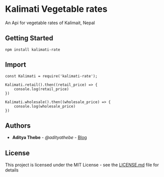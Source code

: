 # Kalimati Vegetable rates

An Api for vegetable rates of Kalimait, Nepal

## Getting Started

```
npm install kalimati-rate
```
## Import 

```
const Kalimati = require('kalimati-rate');
```

```
Kalimati.retail().then((retail_price) => {
    console.log(retail_price)
})
```

```
Kalimati.wholesale().then((wholesale_price) => {
    console.log(wholesale_price)
})
```

## Authors

* **Aditya Thebe** - *@adityathebe* - [Blog](http://adityathebe.com)

## License

This project is licensed under the MIT License - see the [LICENSE.md](LICENSE.md) file for details